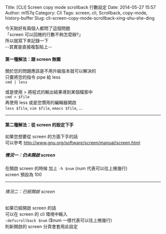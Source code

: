 Title: [CLI] Screen copy mode scrollback 行數設定
Date: 2014-05-27 15:57
Author: m157q
Category: Cli
Tags: screen, cli, Scrollback, copy-mode, history-buffer
Slug: cli-screen-copy-mode-scrollback-xing-shu-she-ding

今天剛好有兩個人都問了這個問題  
「screen 可以回捲的行數不夠怎麼辦?」  
所以就寫下來記錄一下  
--其實是直接複製貼上--  
  
<!--more-->  
  
#### 第一種解法：跟 screen 無關  
  
關於您的問題應該是不用升級版本就可以解決的  
只要將您的指令 pipe 給 less  
`cmd | less`  
  
或是使用 > 將程式的輸出結果導到某個檔案中   
`cmd > $file`  
再使用 less 或是您慣用的編輯器開啟  
`less $file`, `vim $file`, `emacs $file`, ...  
  
---  
  
#### 第二種解法：從 screen 的設定下手  
如果您想要從 screen 的方面下手的話  
可以參考 <http://www.gnu.org/software/screen/manual/screen.html>  
  
##### 情況一：仍未開啟 screen  
在開啟 screen 的時候 加上 `-h $num`	(num 代表可以往上捲幾行)  
screen 預設為 100  
  
---  
  
###### 情況二：已經開啟 screen  
如果已經開啟 screen 的話  
可以在 screen 的 cli 環境中輸入  
`:defscrollback $num` ($num 一樣代表可以往上捲幾行)  
則新開啟的 screen 分頁會套用此設定  